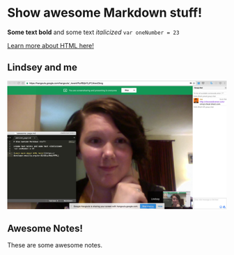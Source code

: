 # Show awesome Markdown stuff!

**Some text bold** and some text *italicized*
`var oneNumber = 23`

[Learn more about HTML here!](https://developer.mozilla.org/en-US/docs/Web/HTML)

## Lindsey and me
![Screenshot of Lindsey and Juan](https://github.com/lindsaymkelly/phase-0-gps-1/blob/markdown-skills/gps_with_lindsey.png)

## Awesome Notes!

These are some awesome notes.